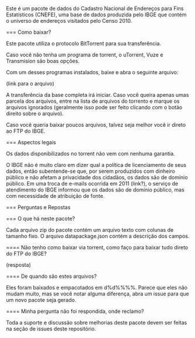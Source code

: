 
Este é um pacote de dados do Cadastro Nacional de Endereços para Fins Estatísticos (CNEFE), uma base de dados produzida pelo IBGE que contém o universo de endereços visitados pelo Censo 2010.

=== Como baixar?

Este pacote utiliza o protocolo BitTorrent para sua transferência.

Caso você não tenha um programa de torrent, o uTorrent, Vuze e Transmision são boas opções.

Com um desses programas instalados, baixe e abra o seguinte arquivo:

(link para o arquivo)

A transferência da base completa irá iniciar. Caso você queira apenas umas parcela dos arquivos, entre na lista de arquivos do torrento e marque os arquivos ignorados (geralmente isso pode ser feito clicando com o botão direito sobre o arquivo).

Caso você queria baixar poucos arquivos, talvez seja melhor você ir direto ao FTP do IBGE.

=== Aspectos legais

Os dados disponibilizados no torrent não vem com nenhuma garantia. 

O IBGE não é muito claro em dizer qual a política de licenciamento de seus dados, então subentende-se que, por serem produzidos com dinheiro público e não afetam a privacidade dos cidadãos, os dados são de domínio público. Em uma troca de e-mails ocorrida em 2011 (link?), o serviço de atendimento do IBGE informou que os dados são de domínio público, mas com necessidade de atribuição de fonte.   

=== Perguntas e Repostas

=== O que há neste pacote?

Cada arquivo zip do pacote contém um arquivo texto com colunas de tamanho fixo. O arquivo datapackage.json contém a descrição dos campos.

==== Não tenho como baixar via torrent, como faço para baixar tudo direto do FTP do IBGE?

(resposta)

==== De quando são estes arquivos?

Eles foram baixados e empacotados em d%d%%%%. Parece que eles não mudam muito, mas se você notar alguma diferença, abra um issue para que um novo pacote seja gerado.

==== Minha pergunta não foi respondida, onde reclamo?

Toda a suporte e discussão sobre melhorias deste pacote devem ser feitas na seção de issues deste repositório.